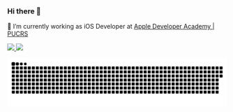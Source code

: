 ### Hi there 👋

<!--
**WillianAlbeche/WillianAlbeche** is a ✨ _special_ ✨ repository because its `README.md` (this file) appears on your GitHub profile.

Here are some ideas to get you started:


- 🌱 I’m currently learning ...
- 👯 I’m looking to collaborate on ...
- 🤔 I’m looking for help with ...
- 💬 Ask me about ...
- 📫 How to reach me: ...
- 😄 Pronouns: ...
- ⚡ Fun fact: ...
-->
🔭 I’m currently working as iOS Developer at [Apple Developer Academy | PUCRS ](http://www.bepid.com.br/poa/)


<div>
  <a href="https://github.com/WillianAlbeche">
  <img height="180em" src="https://github-readme-stats.vercel.app/api?username=WillianAlbeche&show_icons=true&theme=radical&include_all_commits=true&count_private=true"/>
  <img height="180em" src="https://github-readme-stats.vercel.app/api/top-langs/?username=WillianAlbeche&layout=compact&langs_count=16&theme=radical"/>
</div>
 
 




![Snake animation](https://github.com/WillianAlbeche/WillianAlbeche/blob/output/github-contribution-grid-snake.svg)
